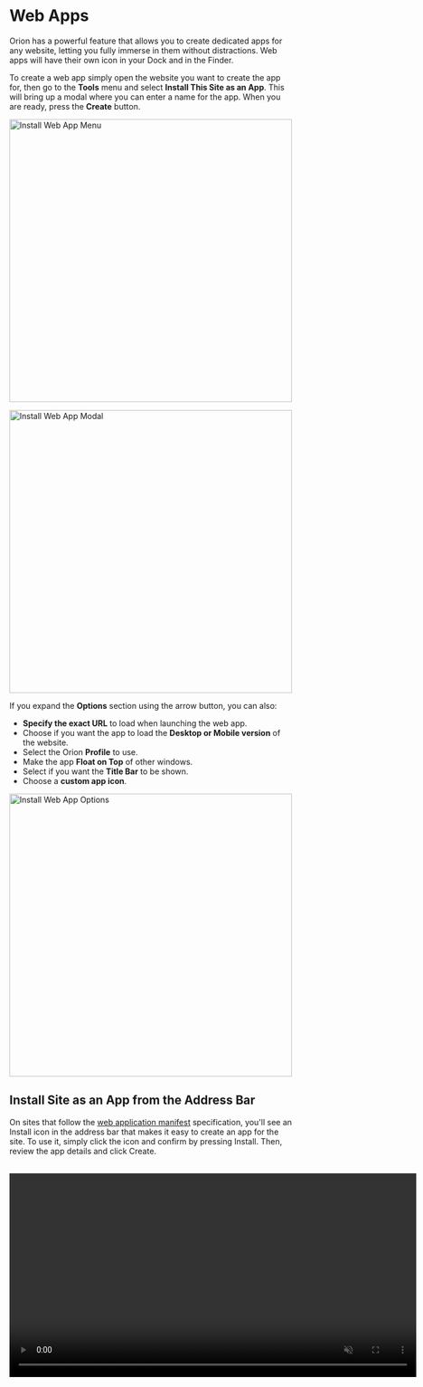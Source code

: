 # Web Apps

Orion has a powerful feature that allows you to create dedicated apps for any website, letting you fully immerse in them without distractions. Web apps will have their own icon in your Dock and in the Finder.

To create a web app simply open the website you want to create the app for, then go to the **Tools** menu and select **Install This Site as an App**. This will bring up a modal where you can enter a name for the app. When you are ready, press the **Create** button.

<img src="./media/macos_web_apps_install_menu.png" width="500" alt="Install Web App Menu"><br />

<img src="./media/macos_web_apps_install_modal.png" width="500" alt="Install Web App Modal"><br />

If you expand the **Options** section using the arrow button, you can also:
- **Specify the exact URL** to load when launching the web app.
- Choose if you want the app to load the **Desktop or Mobile version** of the website.
- Select the Orion **Profile** to use.
- Make the app **Float on Top** of other windows.
- Select if you want the **Title Bar** to be shown.
- Choose a **custom app icon**.

<img src="./media/macos_web_apps_install_options.png" width="500" alt="Install Web App Options"><br />

## Install Site as an App from the Address Bar

On sites that follow the [web application manifest](https://developer.mozilla.org/en-US/docs/Web/Manifest) specification, you'll see an Install icon in the address bar that makes it easy to create an app for the site. To use it, simply click the icon and confirm by pressing Install. Then, review the app details and click Create.

<br />

<video src="./media/macos_install_this_site_as_an_app.mp4" width="720" type="video/mp4" autoplay muted loop playsinline disablepictureinpicture />

<br />

## Managing Web Apps

To manage your web apps, you can go to the **Tools** menu and select **Manage Apps**. Alternatively, you can also browse to "~/Applications/Orion/WebApps/" using the Finder.

<img src="./media/macos_web_apps_manage_apps_menu.png" width="500" alt="Manage Web Apps Menu"><br />

<img src="./media/macos_web_apps_manage_apps_finder.png" width="500" alt="Web Apps Location in Finder"><br />
